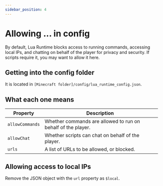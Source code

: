 ```yaml
---
sidebar_position: 4
---
```


# Allowing ... in config

By default, Lua Runtime blocks access to running commands, accessing local IPs, and chatting on behalf of the player for privacy and security. If scripts require it, you may want to allow it here.

## Getting into the config folder

It is located in `[Minecraft folder]/config/lua_runtime_config.json`.

## What each one means

| Property        | Description                                                  |
|-----------------|--------------------------------------------------------------|
| `allowCommands` | Whether commands are allowed to run on behalf of the player. |
| `allowChat`     | Whether scripts can chat on behalf of the player.            |
| `urls`          | A list of URLs to be allowed, or blocked.                    |

## Allowing access to local IPs

Remove the JSON object with the `url` property as `$local`.
